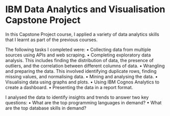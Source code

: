 # IBM Data Analytics and Visualisation Capstone Project

In this Capstone Project course, I applied a variety of data analytics skills that I learnt as part of the previous courses.

The following tasks I completed were:
•	Collecting data from multiple sources using APIs and web scraping.
•	Completing exploratory data analysis. This includes finding the distribution of data, the presence of outliers, and the correlation between different columns of data.
•	Wrangling and preparing the data. This involved identifying duplicate rows, finding missing values, and normalising data.
•	Mining and analysing the data.
•	Visualising data using graphs and plots.
•	Using IBM Cognos Analytics to create a dashboard.
•	Presenting the data in a report format. 

I analysed the data to identify insights and trends to answer two key questions:
•	What are the top programming languages in demand?
•	What are the top database skills in demand?
